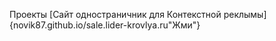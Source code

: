 Проекты
[Сайт одностраничник для Контекстной реклымы]{novik87.github.io/sale.lider-krovlya.ru"Жми"}
